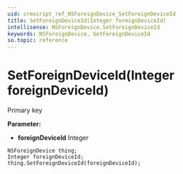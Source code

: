 ```yaml
---
uid: crmscript_ref_NSForeignDevice_SetForeignDeviceId
title: SetForeignDeviceId(Integer foreignDeviceId)
intellisense: NSForeignDevice.SetForeignDeviceId
keywords: NSForeignDevice, GetForeignDeviceId
so.topic: reference
---
```


# SetForeignDeviceId(Integer foreignDeviceId)

Primary key

**Parameter:** 
* **foreignDeviceId** Integer

```crmscript
NSForeignDevice thing;
Integer foreignDeviceId;
thing.SetForeignDeviceId(foreignDeviceId);
```

